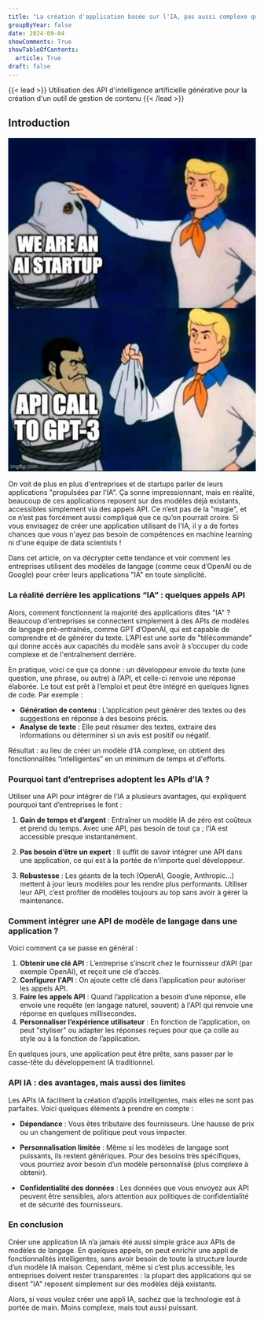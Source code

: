 ```yaml
---
title: "La création d'application basée sur l'IA, pas aussi complexe qu'on le pense"
groupByYear: false
date: 2024-09-04
showComments: True
showTableOfContents:
  article: True
draft: false
---
```

{{< lead >}}
Utilisation des API d'intelligence artificielle générative pour la création d'un outil de gestion de contenu
{{< /lead >}}

## Introduction

![meme](./assets/ia_meme.jpg)

On voit de plus en plus d'entreprises et de startups parler de leurs applications "propulsées par l’IA". Ça sonne impressionnant, mais en réalité, beaucoup de ces applications reposent sur des modèles déjà existants, accessibles simplement via des appels API. Ce n’est pas de la "magie", et ce n’est pas forcément aussi compliqué que ce qu’on pourrait croire. Si vous envisagez de créer une application utilisant de l'IA, il y a de fortes chances que vous n'ayez pas besoin de compétences en machine learning ni d'une équipe de data scientists !

Dans cet article, on va décrypter cette tendance et voir comment les entreprises utilisent des modèles de langage (comme ceux d’OpenAI ou de Google) pour créer leurs applications "IA" en toute simplicité.

### La réalité derrière les applications “IA” : quelques appels API

Alors, comment fonctionnent la majorité des applications dites "IA" ? Beaucoup d'entreprises se connectent simplement à des APIs de modèles de langage pré-entrainés, comme GPT d’OpenAI, qui est capable de comprendre et de générer du texte. L’API est une sorte de "télécommande" qui donne accès aux capacités du modèle sans avoir à s’occuper du code complexe et de l'entraînement derrière.

En pratique, voici ce que ça donne : un développeur envoie du texte (une question, une phrase, ou autre) à l’API, et celle-ci renvoie une réponse élaborée. Le tout est prêt à l’emploi et peut être intégré en quelques lignes de code. Par exemple :
- **Génération de contenu** : L’application peut générer des textes ou des suggestions en réponse à des besoins précis.
- **Analyse de texte** : Elle peut résumer des textes, extraire des informations ou déterminer si un avis est positif ou négatif.

Résultat : au lieu de créer un modèle d’IA complexe, on obtient des fonctionnalités “intelligentes” en un minimum de temps et d'efforts.

### Pourquoi tant d’entreprises adoptent les APIs d’IA ?

Utiliser une API pour intégrer de l’IA a plusieurs avantages, qui expliquent pourquoi tant d’entreprises le font :

1. **Gain de temps et d’argent** : Entraîner un modèle IA de zéro est coûteux et prend du temps. Avec une API, pas besoin de tout ça ; l’IA est accessible presque instantanément.

2. **Pas besoin d’être un expert** : Il suffit de savoir intégrer une API dans une application, ce qui est à la portée de n’importe quel développeur.

3. **Robustesse** : Les géants de la tech (OpenAI, Google, Anthropic…) mettent à jour leurs modèles pour les rendre plus performants. Utiliser leur API, c’est profiter de modèles toujours au top sans avoir à gérer la maintenance.

### Comment intégrer une API de modèle de langage dans une application ?

Voici comment ça se passe en général :

1. **Obtenir une clé API** : L’entreprise s’inscrit chez le fournisseur d’API (par exemple OpenAI), et reçoit une clé d’accès.
2. **Configurer l'API** : On ajoute cette clé dans l’application pour autoriser les appels API.
3. **Faire les appels API** : Quand l’application a besoin d’une réponse, elle envoie une requête (en langage naturel, souvent) à l'API qui renvoie une réponse en quelques millisecondes.
4. **Personnaliser l’expérience utilisateur** : En fonction de l’application, on peut "styliser" ou adapter les réponses reçues pour que ça colle au style ou à la fonction de l’application.

En quelques jours, une application peut être prête, sans passer par le casse-tête du développement IA traditionnel.

### API IA : des avantages, mais aussi des limites

Les APIs IA facilitent la création d’applis intelligentes, mais elles ne sont pas parfaites. Voici quelques éléments à prendre en compte :

- **Dépendance** : Vous êtes tributaire des fournisseurs. Une hausse de prix ou un changement de politique peut vous impacter.
  
- **Personnalisation limitée** : Même si les modèles de langage sont puissants, ils restent génériques. Pour des besoins très spécifiques, vous pourriez avoir besoin d’un modèle personnalisé (plus complexe à obtenir).

- **Confidentialité des données** : Les données que vous envoyez aux API peuvent être sensibles, alors attention aux politiques de confidentialité et de sécurité des fournisseurs.

### En conclusion

Créer une application IA n’a jamais été aussi simple grâce aux APIs de modèles de langage. En quelques appels, on peut enrichir une appli de fonctionnalités intelligentes, sans avoir besoin de toute la structure lourde d’un modèle IA maison. Cependant, même si c’est plus accessible, les entreprises doivent rester transparentes : la plupart des applications qui se disent "IA" reposent simplement sur des modèles déjà existants.

Alors, si vous voulez créer une appli IA, sachez que la technologie est à portée de main. Moins complexe, mais tout aussi puissant.